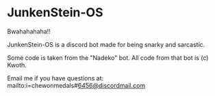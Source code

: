 # JunkenStein-OS
Bwahahahaha!!


JunkenStein-OS is a discord bot made for being snarky and sarcastic.

Some code is taken from the "Nadeko" bot. All code from that bot is (c) Kwoth.



Email me if you have questions at: mailto:i=chewonmedals#6456@discordmail.com
